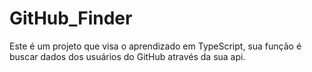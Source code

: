 # GitHub_Finder

Este é um projeto que visa o aprendizado em TypeScript, sua função é buscar dados dos usuários do GitHub através da sua api.
